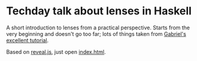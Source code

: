 Techday talk about lenses in Haskell
===

A short introduction to lenses from a practical perspective. Starts from the
very beginning and doesn't go too far; lots of things taken from [Gabriel's
excellent tutorial][gabtut].

Based on [reveal.js][revjs], just open [index.html](./slides/index.html).

[revjs]: http://lab.hakim.se/reveal-js/
[gabtut]: https://hackage.haskell.org/package/lens-tutorial-1.0.1/docs/Control-Lens-Tutorial.html
